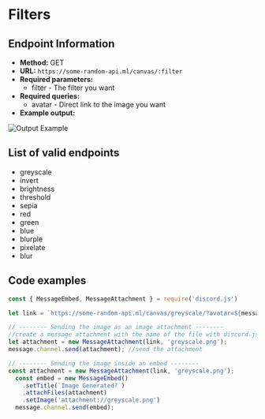 # Filters

## Endpoint Information
- **Method:** GET
- **URL:** `https://some-random-api.ml/canvas/:filter`
- **Required parameters:**
    - filter - The filter you want
- **Required queries:**
    - avatar - Direct link to the image you want
- **Example output:**

![Output Example](https://some-random-api.ml/canvas/greyscale?avatar=https://cdn.discordapp.com/avatars/423675224395874314/fabb76c56faae70a2d61caaf73af723c.png)


## List of valid endpoints
- greyscale
- invert
- brightness
- threshold
- sepia
- red
- green
- blue
- blurple
- pixelate
- blur

## Code examples
```js
const { MessageEmbed, MessageAttachment } = require('discord.js')

let link = `https://some-random-api.ml/canvas/greyscale/?avatar=${message.author.avatarURL({ format: 'png'})}`

// -------- Sending the image as an image attachment --------
//create a message attachment with the name of the file with discord.js built in attachment class.
let attachment = new MessageAttachment(link, 'greyscale.png');
message.channel.send(attachment); //send the attachment

// -------- Sending the image inside an embed --------
const attachment = new MessageAttachment(link, 'greyscale.png');
  const embed = new MessageEmbed()
    .setTitle(`Image Generated?`)
    .attachFiles(attachment)
    .setImage('attachment://greyscale.png')
  message.channel.send(embed);
```
